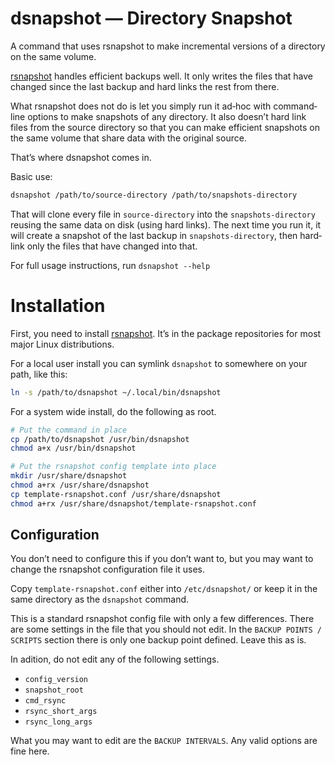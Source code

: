 # dsnapshot — Directory Snapshot #

A command that uses rsnapshot to make incremental versions of a directory on
the same volume.

[rsnapshot](http://rsnapshot.org/) handles efficient backups well. It only
writes the files that have changed since the last backup and hard links the
rest from there.

What rsnapshot does not do is let you simply run it ad‐hoc with command‐line
options to make snapshots of any directory. It also doesn’t hard link files
from the source directory so that you can make efficient snapshots on the same
volume that share data with the original source.

That’s where dsnapshot comes in.

Basic use:

```bash
dsnapshot /path/to/source-directory /path/to/snapshots-directory
```

That will clone every file in `source-directory` into the `snapshots-directory`
reusing the same data on disk (using hard links). The next time you run it, it
will create a snapshot of the last backup in `snapshots-directory`, then
hard‐link only the files that have changed into that.

For full usage instructions, run `dsnapshot --help`


# Installation #

First, you need to install [rsnapshot](http://rsnapshot.org/). It’s in the
package repositories for most major Linux distributions.

For a local user install you can symlink `dsnapshot` to somewhere on your path,
like this:

```bash
ln -s /path/to/dsnapshot ~/.local/bin/dsnapshot
```

For a system wide install, do the following as root.

```bash
# Put the command in place
cp /path/to/dsnapshot /usr/bin/dsnapshot
chmod a+x /usr/bin/dsnapshot

# Put the rsnapshot config template into place
mkdir /usr/share/dsnapshot
chmod a+rx /usr/share/dsnapshot
cp template-rsnapshot.conf /usr/share/dsnapshot
chmod a+rx /usr/share/dsnapshot/template-rsnapshot.conf
```


## Configuration ##

You don’t need to configure this if you don’t want to, but you may want to
change the rsnapshot configuration file it uses.

Copy `template-rsnapshot.conf` either into `/etc/dsnapshot/` or keep it in the
same directory as the `dsnapshot` command.

This is a standard rsnapshot config file with only a few differences. There are
some settings in the file that you should not edit. In the `BACKUP POINTS /
SCRIPTS` section there is only one backup point defined. Leave this as is.

In adition, do not edit any of the following settings.

* `config_version`
* `snapshot_root`
* `cmd_rsync`
* `rsync_short_args`
* `rsync_long_args`

What you may want to edit are the `BACKUP INTERVALS`. Any valid options are
fine here.
